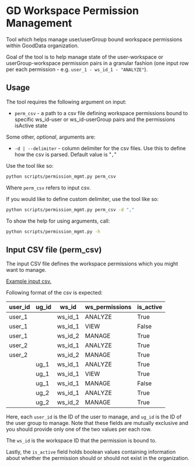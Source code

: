 # GD Workspace Permission Management

Tool which helps manage user/userGroup bound workspace permissions within GoodData organization.

Goal of the tool is to help manage state of the user-workspace or userGroup-workspace permission pairs in a granular fashion (one input row per each permission - e.g. `user_1 - ws_id_1 - "ANALYZE"`).

## Usage

The tool requires the following argument on input:

- `perm_csv` - a path to a csv file defining workspace permissions bound to specific ws_id-user or ws_id-userGroup pairs and the permissions isActive state

Some other, _optional_, arguments are:

- `-d | --delimiter` - column delimiter for the csv files. Use this to define how the csv is parsed. Default value is "`,`"

Use the tool like so:

```sh
python scripts/permission_mgmt.py perm_csv
```

Where `perm_csv` refers to input csv.

If you would like to define custom delimiter, use the tool like so:

```sh
python scripts/permission_mgmt.py perm_csv -d ","
```

To show the help for using arguments, call:

```sh
python scripts/permission_mgmt.py -h
```

## Input CSV file (perm_csv)

The input CSV file defines the workspace permissions which you might want to manage.

[Example input csv.](examples/permission_mgmt/input.csv)

Following format of the csv is expected:

| user_id | ug_id | ws_id   | ws_permissions | is_active |
| ------- | ----- | ------- | -------------- | --------- |
| user_1  |       | ws_id_1 | ANALYZE        | True      |
| user_1  |       | ws_id_1 | VIEW           | False     |
| user_1  |       | ws_id_2 | MANAGE         | True      |
| user_2  |       | ws_id_1 | ANALYZE        | True      |
| user_2  |       | ws_id_2 | MANAGE         | True      |
|         | ug_1  | ws_id_1 | ANALYZE        | True      |
|         | ug_1  | ws_id_1 | VIEW           | True      |
|         | ug_1  | ws_id_1 | MANAGE         | False     |
|         | ug_2  | ws_id_1 | ANALYZE        | True      |
|         | ug_2  | ws_id_2 | MANAGE         | True      |

Here, each `user_id` is the ID of the user to manage, and `ug_id` is the ID of the user group to manage. Note that these fields are mutually exclusive and you should provide only one of the two values per each row.

The `ws_id` is the workspace ID that the permission is bound to.

Lastly, the `is_active` field holds boolean values containing information about whether the permission should or should not exist in the organization.
